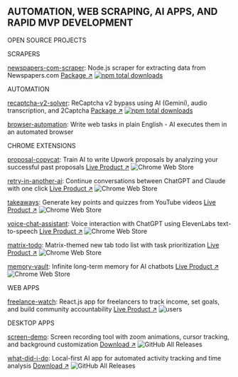 ## AUTOMATION, WEB SCRAPING, AI APPS, AND RAPID MVP DEVELOPMENT

OPEN SOURCE PROJECTS

SCRAPERS

[newspapers-com-scraper](https://github.com/njraladdin/newspapers-com-scraper): Node.js scraper for extracting data from Newspapers.com [Package ↗](https://www.npmjs.com/package/newspapers-com-scraper) [![npm total downloads](https://img.shields.io/npm/dt/newspapers-com-scraper.svg)](https://www.npmjs.com/package/newspapers-com-scraper)

AUTOMATION

[recaptcha-v2-solver](https://github.com/njraladdin/recaptcha-v2-solver): ReCaptcha v2 bypass using AI (Gemini), audio transcription, and 2Captcha [Package ↗](https://www.npmjs.com/package/recaptcha-v2-solver) [![npm total downloads](https://img.shields.io/npm/dt/recaptcha-v2-solver.svg)](https://www.npmjs.com/package/recaptcha-v2-solver)

[browser-automation](https://github.com/njraladdin/browser-automation): Write web tasks in plain English - AI executes them in an automated browser


CHROME EXTENSIONS

[proposal-copycat](https://github.com/njraladdin/proposal-copycat): Train AI to write Upwork proposals by analyzing your successful past proposals [Live Product ↗](https://chromewebstore.google.com/detail/retry-in-another-ai-trans/pemhdndkgoaeeojnaenhjofkaafbdemh) ![Chrome Web Store](https://img.shields.io/chrome-web-store/users/pemhdndkgoaeeojnaenhjofkaafbdemh)

[retry-in-another-ai](https://github.com/njraladdin/retry-in-another-ai): Continue conversations between ChatGPT and Claude with one click [Live Product ↗](https://chromewebstore.google.com/detail/retry-in-another-ai-trans/kbagmbnacemgilnkkejfblmlkcmjkpbo) ![Chrome Web Store](https://img.shields.io/chrome-web-store/users/kbagmbnacemgilnkkejfblmlkcmjkpbo)

[takeaways](https://github.com/njraladdin/takeaways): Generate key points and quizzes from YouTube videos [Live Product ↗](https://chromewebstore.google.com/detail/takeaways-ai-notes-quiz-f/imnnkhbimlhonjnobebpblgbjahefgpk) ![Chrome Web Store](https://img.shields.io/chrome-web-store/users/imnnkhbimlhonjnobebpblgbjahefgpk)

[voice-chat-assistant](https://github.com/njraladdin/chatbot-voice-chat-assistant): Voice interaction with ChatGPT using ElevenLabs text-to-speech [Live Product ↗](https://chromewebstore.google.com/detail/voice-chat-assistant-add/coddgcibphhjbmgpehblilakfkcppjee) ![Chrome Web Store](https://img.shields.io/chrome-web-store/users/coddgcibphhjbmgpehblilakfkcppjee)

[matrix-todo](https://github.com/njraladdin/matrix-todo-extension): Matrix-themed new tab todo list with task prioritization [Live Product ↗](https://chromewebstore.google.com/detail/matrix-todo-tab/mokhhigclgkaickldddfaogioneidafp) ![Chrome Web Store](https://img.shields.io/chrome-web-store/users/mokhhigclgkaickldddfaogioneidafp)

[memory-vault](https://github.com/njraladdin/memory-vault): Infinite long-term memory for AI chatbots [Live Product ↗](https://chromewebstore.google.com/detail/memory-vault-infinite-lon/bdmhcmmcjkgnecahmeahfbjjelkbliea) ![Chrome Web Store](https://img.shields.io/chrome-web-store/users/bdmhcmmcjkgnecahmeahfbjjelkbliea)

WEB APPS

[freelance-watch](https://github.com/njraladdin/freelance-watch): React.js app for freelancers to track income, set goals, and build community accountability [Live Product ↗](https://freelancewatch.web.app/) ![users](https://img.shields.io/endpoint?url=https://progress-tracker-e27a5-default-rtdb.europe-west1.firebasedatabase.app/public/badge.json)

DESKTOP APPS

[screen-demo](https://github.com/njraladdin/screen-demo): Screen recording tool with zoom animations, cursor tracking, and background customization [Download ↗](https://screendemo.web.app/) ![GitHub All Releases](https://img.shields.io/github/downloads/njraladdin/screen-demo/total)

[what-did-i-do](https://github.com/njraladdin/what-did-i-do): Local-first AI app for automated activity tracking and time analysis [Download ↗](https://github.com/njraladdin/what-did-i-do/releases) ![GitHub All Releases](https://img.shields.io/github/downloads/njraladdin/what-did-i-do/total)
